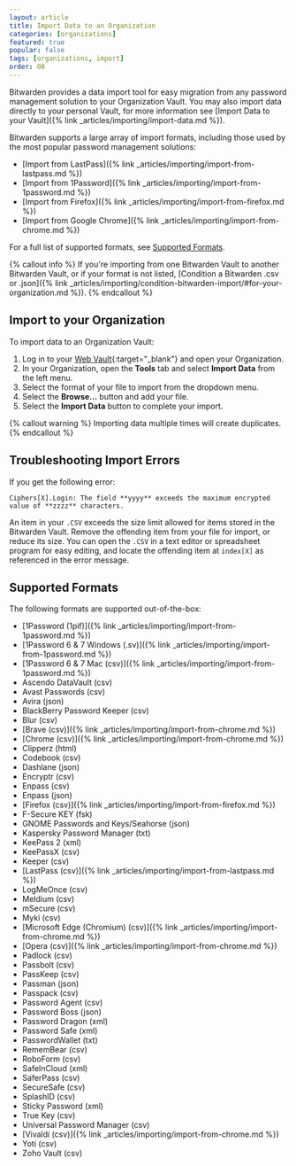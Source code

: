 ```yaml
---
layout: article
title: Import Data to an Organization
categories: [organizations]
featured: true
popular: false
tags: [organizations, import]
order: 08
---
```


Bitwarden provides a data import tool for easy migration from any password management solution to your Organization Vault. You may also import data directly to your personal Vault, for more information see [Import Data to your Vault]({% link _articles/importing/import-data.md %}).

Bitwarden supports a large array of import formats, including those used by the most popular password management solutions:

- [Import from LastPass]({% link _articles/importing/import-from-lastpass.md %})
- [Import from 1Password]({% link _articles/importing/import-from-1password.md %})
- [Import from Firefox]({% link _articles/importing/import-from-firefox.md %})
- [Import from Google Chrome]({% link _articles/importing/import-from-chrome.md %})

For a full list of supported formats, see [Supported Formats](https://bitwarden.com/help/article/import-to-org/#supported-formats).

{% callout info %}
If you're importing from one Bitwarden Vault to another Bitwarden Vault, or if your format is not listed, [Condition a Bitwarden .csv or .json]({% link _articles/importing/condition-bitwarden-import/#for-your-organization.md %}).
{% endcallout %}

## Import to your Organization

To import data to an Organization Vault:

1. Log in to your [Web Vault](https://vault.bitwarden.com){:target="\_blank"} and open your Organization.
2. In your Organization, open the **Tools** tab and select **Import Data** from the left menu.
3. Select the format of your file to import from the dropdown menu.
4. Select the **Browse...** button and add your file.
5. Select the **Import Data** button to complete your import.

{% callout warning %}
Importing data multiple times will create duplicates.
{% endcallout %}

## Troubleshooting Import Errors

If you get the following error:

`Ciphers[X].Login: The field **yyyy** exceeds the maximum encrypted value of **zzzz** characters.`

An item in your `.CSV` exceeds the size limit allowed for items stored in the Bitwarden Vault. Remove the offending item from your file for import, or reduce its size. You can open the `.CSV` in a text editor or spreadsheet program for easy editing, and locate the offending item at `index[X]` as referenced in the error message.

## Supported Formats

The following formats are supported out-of-the-box:

- [1Password (1pif)]({% link _articles/importing/import-from-1password.md %})
- [1Password 6 &amp; 7 Windows (.sv)]({% link _articles/importing/import-from-1password.md %})
- [1Password 6 &amp; 7 Mac (csv)]({% link _articles/importing/import-from-1password.md %})
- Ascendo DataVault (csv)
- Avast Passwords (csv)
- Avira (json)
- BlackBerry Password Keeper (csv)
- Blur (csv)
- [Brave (csv)]({% link _articles/importing/import-from-chrome.md %})
- [Chrome (csv)]({% link _articles/importing/import-from-chrome.md %})
- Clipperz (html)
- Codebook (csv)
- Dashlane (json)
- Encryptr (csv)
- Enpass (csv)
- Enpass (json)
- [Firefox (csv)]({% link _articles/importing/import-from-firefox.md %})
- F-Secure KEY (fsk)
- GNOME Passwords and Keys/Seahorse (json)
- Kaspersky Password Manager (txt)
- KeePass 2 (xml)
- KeePassX (csv)
- Keeper (csv)
- [LastPass (csv)]({% link _articles/importing/import-from-lastpass.md %})
- LogMeOnce (csv)
- Meldium (csv)
- mSecure (csv)
- Myki (csv)
- [Microsoft Edge (Chromium) (csv)]({% link _articles/importing/import-from-chrome.md %})
- [Opera (csv)]({% link _articles/importing/import-from-chrome.md %})
- Padlock (csv)
- Passbolt (csv)
- PassKeep (csv)
- Passman (json)
- Passpack (csv)
- Password Agent (csv)
- Password Boss (json)
- Password Dragon (xml)
- Password Safe (xml)
- PasswordWallet (txt)
- RememBear (csv)
- RoboForm (csv)
- SafeInCloud (xml)
- SaferPass (csv)
- SecureSafe (csv)
- SplashID (csv)
- Sticky Password (xml)
- True Key (csv)
- Universal Password Manager (csv)
- [Vivaldi (csv)]({% link _articles/importing/import-from-chrome.md %})
- Yoti (csv)
- Zoho Vault (csv)
